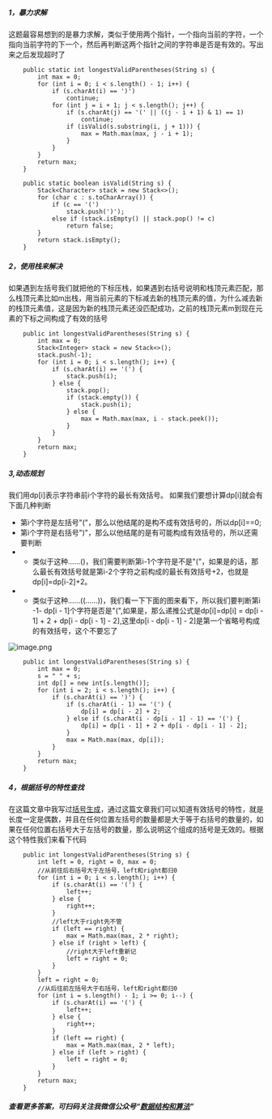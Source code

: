 
##### 1，暴力求解
这题最容易想到的是暴力求解，类似于使用两个指针，一个指向当前的字符，一个指向当前字符的下一个，然后再判断这两个指针之间的字符串是否是有效的。写出来之后发现超时了
```
    public static int longestValidParentheses(String s) {
        int max = 0;
        for (int i = 0; i < s.length() - 1; i++) {
            if (s.charAt(i) == ')')
                continue;
            for (int j = i + 1; j < s.length(); j++) {
                if (s.charAt(j) == '(' || ((j - i + 1) & 1) == 1)
                    continue;
                if (isValid(s.substring(i, j + 1))) {
                    max = Math.max(max, j - i + 1);
                }
            }
        }
        return max;
    }

    public static boolean isValid(String s) {
        Stack<Character> stack = new Stack<>();
        for (char c : s.toCharArray()) {
            if (c == '(')
                stack.push(')');
            else if (stack.isEmpty() || stack.pop() != c)
                return false;
        }
        return stack.isEmpty();
    }
```

##### 2，使用栈来解决
如果遇到左括号我们就把他的下标压栈，如果遇到右括号说明和栈顶元素匹配，那么栈顶元素比如m出栈，用当前元素的下标减去新的栈顶元素的值，为什么减去新的栈顶元素值，这是因为新的栈顶元素还没匹配成功，之前的栈顶元素m到现在元素的下标之间构成了有效的括号
```
    public int longestValidParentheses(String s) {
        int max = 0;
        Stack<Integer> stack = new Stack<>();
        stack.push(-1);
        for (int i = 0; i < s.length(); i++) {
            if (s.charAt(i) == '(') {
                stack.push(i);
            } else {
                stack.pop();
                if (stack.empty()) {
                    stack.push(i);
                } else {
                    max = Math.max(max, i - stack.peek());
                }
            }
        }
        return max;
    }
```
##### 3,动态规划
我们用dp[i]表示字符串前i个字符的最长有效括号。
如果我们要想计算dp[i]就会有下面几种判断

- 第i个字符是左括号"("，那么以他结尾的是构不成有效括号的，所以dp[i]==0;
- 第i个字符是右括号")"，那么以他结尾的是有可能构成有效括号的，所以还需要判断
- - 类似于这种……()，我们需要判断第i-1个字符是不是"("，如果是的话，那么最长有效括号就是第i-2个字符之前构成的最长有效括号+2，也就是dp[i]=dp[i-2]+2。
- - 类似于这种……((……))，我们看一下下面的图来看下，所以我们要判断第i -1- dp[i - 1]个字符是否是"(",如果是，那么递推公式是dp[i]=dp[i] = dp[i - 1] + 2 + dp[i - dp[i - 1] - 2],这里dp[i - dp[i - 1] - 2]是第一个省略号构成的有效括号，这个不要忘了

![image.png](https://pic.leetcode-cn.com/8a1aac6d646ba6e03269c8ed48592521d0e953bb848b0c0f4ba2cc77538522a8-image.png)


```
    public int longestValidParentheses(String s) {
        int max = 0;
        s = " " + s;
        int dp[] = new int[s.length()];
        for (int i = 2; i < s.length(); i++) {
            if (s.charAt(i) == ')') {
                if (s.charAt(i - 1) == '(') {
                    dp[i] = dp[i - 2] + 2;
                } else if (s.charAt(i - dp[i - 1] - 1) == '(') {
                    dp[i] = dp[i - 1] + 2 + dp[i - dp[i - 1] - 2];
                }
                max = Math.max(max, dp[i]);
            }
        }
        return max;
    }
```
##### 4，根据括号的特性查找
在这篇文章中我写过[括号生成](https://mp.weixin.qq.com/s/Ikwz2HQy3IWNe56GUFws4A)，通过这篇文章我们可以知道有效括号的特性，就是长度一定是偶数，并且在任何位置左括号的数量都是大于等于右括号的数量的，如果在任何位置右括号大于左括号的数量，那么说明这个组成的括号是无效的。根据这个特性我们来看下代码
```
    public int longestValidParentheses(String s) {
        int left = 0, right = 0, max = 0;
        //从前往后右括号大于左括号，left和right都归0
        for (int i = 0; i < s.length(); i++) {
            if (s.charAt(i) == '(') {
                left++;
            } else {
                right++;
            }
            //left大于right先不管
            if (left == right) {
                max = Math.max(max, 2 * right);
            } else if (right > left) {
                //right大于left重新记
                left = right = 0;
            }
        }
        left = right = 0;
        //从后往前左括号大于右括号，left和right都归0
        for (int i = s.length() - 1; i >= 0; i--) {
            if (s.charAt(i) == '(') {
                left++;
            } else {
                right++;
            }
            if (left == right) {
                max = Math.max(max, 2 * left);
            } else if (left > right) {
                left = right = 0;
            }
        }
        return max;
    }
```


##### 查看更多答案，可扫码关注我微信公众号“**[数据结构和算法](https://img-blog.csdnimg.cn/20190515124616751.jpg)**”